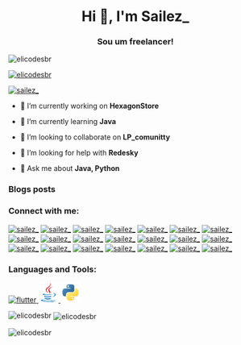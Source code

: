 <h1 align="center">Hi 👋, I'm Sailez_</h1>
<h3 align="center">Sou um freelancer!</h3>

<p align="left"> <img src="https://komarev.com/ghpvc/?username=elicodesbr&label=Profile%20views&color=0e75b6&style=flat" alt="elicodesbr" /> </p>

<p align="left"> <a href="https://github.com/ryo-ma/github-profile-trophy"><img src="https://github-profile-trophy.vercel.app/?username=elicodesbr" alt="elicodesbr" /></a> </p>

<p align="left"> <a href="https://twitter.com/sailez_" target="blank"><img src="https://img.shields.io/twitter/follow/sailez_?logo=twitter&style=for-the-badge" alt="sailez_" /></a> </p>

- 🔭 I’m currently working on **HexagonStore**

- 🌱 I’m currently learning **Java**

- 👯 I’m looking to collaborate on **LP_comunitty**

- 🤝 I’m looking for help with **Redesky**

- 💬 Ask me about **Java, Python**

### Blogs posts
<!-- BLOG-POST-LIST:START -->
<!-- BLOG-POST-LIST:END -->

<h3 align="left">Connect with me:</h3>
<p align="left">
<a href="https://codepen.io/sailez_" target="blank"><img align="center" src="https://raw.githubusercontent.com/rahuldkjain/github-profile-readme-generator/master/src/images/icons/Social/codepen.svg" alt="sailez_" height="30" width="40" /></a>
<a href="https://dev.to/sailez_" target="blank"><img align="center" src="https://cdn.jsdelivr.net/npm/simple-icons@3.0.1/icons/dev-dot-to.svg" alt="sailez_" height="30" width="40" /></a>
<a href="https://twitter.com/sailez_" target="blank"><img align="center" src="https://raw.githubusercontent.com/rahuldkjain/github-profile-readme-generator/master/src/images/icons/Social/twitter.svg" alt="sailez_" height="30" width="40" /></a>
<a href="https://linkedin.com/in/sailez_" target="blank"><img align="center" src="https://raw.githubusercontent.com/rahuldkjain/github-profile-readme-generator/master/src/images/icons/Social/linked-in-alt.svg" alt="sailez_" height="30" width="40" /></a>
<a href="https://stackoverflow.com/users/sailez_" target="blank"><img align="center" src="https://raw.githubusercontent.com/rahuldkjain/github-profile-readme-generator/master/src/images/icons/Social/stack-overflow.svg" alt="sailez_" height="30" width="40" /></a>
<a href="https://codesandbox.com/sailez_" target="blank"><img align="center" src="https://cdn.jsdelivr.net/npm/simple-icons@3.0.1/icons/codesandbox.svg" alt="sailez_" height="30" width="40" /></a>
<a href="https://kaggle.com/sailez_" target="blank"><img align="center" src="https://raw.githubusercontent.com/rahuldkjain/github-profile-readme-generator/master/src/images/icons/Social/kaggle.svg" alt="sailez_" height="30" width="40" /></a>
<a href="https://fb.com/sailez_" target="blank"><img align="center" src="https://raw.githubusercontent.com/rahuldkjain/github-profile-readme-generator/master/src/images/icons/Social/facebook.svg" alt="sailez_" height="30" width="40" /></a>
<a href="https://instagram.com/sailez_" target="blank"><img align="center" src="https://raw.githubusercontent.com/rahuldkjain/github-profile-readme-generator/master/src/images/icons/Social/instagram.svg" alt="sailez_" height="30" width="40" /></a>
<a href="https://dribbble.com/sailez_" target="blank"><img align="center" src="https://raw.githubusercontent.com/rahuldkjain/github-profile-readme-generator/master/src/images/icons/Social/dribbble.svg" alt="sailez_" height="30" width="40" /></a>
<a href="https://www.behance.net/sailez_" target="blank"><img align="center" src="https://raw.githubusercontent.com/rahuldkjain/github-profile-readme-generator/master/src/images/icons/Social/behance.svg" alt="sailez_" height="30" width="40" /></a>
<a href="https://www.youtube.com/c/sailez_" target="blank"><img align="center" src="https://raw.githubusercontent.com/rahuldkjain/github-profile-readme-generator/master/src/images/icons/Social/youtube.svg" alt="sailez_" height="30" width="40" /></a>
<a href="https://www.codechef.com/users/sailez_" target="blank"><img align="center" src="https://cdn.jsdelivr.net/npm/simple-icons@3.1.0/icons/codechef.svg" alt="sailez_" height="30" width="40" /></a>
<a href="https://www.hackerrank.com/sailez_" target="blank"><img align="center" src="https://raw.githubusercontent.com/rahuldkjain/github-profile-readme-generator/master/src/images/icons/Social/hackerrank.svg" alt="sailez_" height="30" width="40" /></a>
<a href="https://codeforces.com/profile/sailez_" target="blank"><img align="center" src="https://cdn.jsdelivr.net/npm/simple-icons@3.0.1/icons/codeforces.svg" alt="sailez_" height="30" width="40" /></a>
<a href="https://www.leetcode.com/sailez_" target="blank"><img align="center" src="https://raw.githubusercontent.com/rahuldkjain/github-profile-readme-generator/master/src/images/icons/Social/leet-code.svg" alt="sailez_" height="30" width="40" /></a>
<a href="https://www.hackerearth.com/sailez_" target="blank"><img align="center" src="https://raw.githubusercontent.com/rahuldkjain/github-profile-readme-generator/master/src/images/icons/Social/hackerearth.svg" alt="sailez_" height="30" width="40" /></a>
<a href="https://auth.geeksforgeeks.org/user/sailez_" target="blank"><img align="center" src="https://raw.githubusercontent.com/rahuldkjain/github-profile-readme-generator/master/src/images/icons/Social/geeks-for-geeks.svg" alt="sailez_" height="30" width="40" /></a>
<a href="https://www.topcoder.com/members/sailez_" target="blank"><img align="center" src="https://cdn.jsdelivr.net/npm/simple-icons@3.0.1/icons/topcoder.svg" alt="sailez_" height="30" width="40" /></a>
<a href="https://discord.gg/sailez_" target="blank"><img align="center" src="https://raw.githubusercontent.com/rahuldkjain/github-profile-readme-generator/master/src/images/icons/Social/discord.svg" alt="sailez_" height="30" width="40" /></a>
<a href="/sailez_" target="blank"><img align="center" src="https://raw.githubusercontent.com/rahuldkjain/github-profile-readme-generator/master/src/images/icons/Social/rss.svg" alt="sailez_" height="30" width="40" /></a>
</p>

<h3 align="left">Languages and Tools:</h3>
<p align="left"> <a href="https://flutter.dev" target="_blank"> <img src="https://www.vectorlogo.zone/logos/flutterio/flutterio-icon.svg" alt="flutter" width="40" height="40"/> </a> <a href="https://www.java.com" target="_blank"> <img src="https://raw.githubusercontent.com/devicons/devicon/master/icons/java/java-original.svg" alt="java" width="40" height="40"/> </a> <a href="https://www.python.org" target="_blank"> <img src="https://raw.githubusercontent.com/devicons/devicon/master/icons/python/python-original.svg" alt="python" width="40" height="40"/> </a> </p>

<p><img align="left" src="https://github-readme-stats.vercel.app/api/top-langs?username=elicodesbr&show_icons=true&locale=en&layout=compact" alt="elicodesbr" /></p>

<p>&nbsp;<img align="center" src="https://github-readme-stats.vercel.app/api?username=elicodesbr&show_icons=true&locale=en" alt="elicodesbr" /></p>

<p><img align="center" src="https://github-readme-streak-stats.herokuapp.com/?user=elicodesbr&" alt="elicodesbr" /></p>
